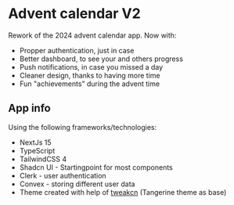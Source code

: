 # Advent calendar V2

Rework of the 2024 advent calendar app. Now with:

- Propper authentication, just in case
- Better dashboard, to see your and others progress
- Push notifications, in case you missed a day
- Cleaner design, thanks to having more time
- Fun "achievements" during the advent time

## App info

Using the following frameworks/technologies:

- NextJs 15
- TypeScript
- TailwindCSS 4
- Shadcn UI - Startingpoint for most components
- Clerk - user authentication
- Convex - storing different user data
- Theme created with help of [tweakcn](https://tweakcn.com/editor/theme) (Tangerine theme as base)